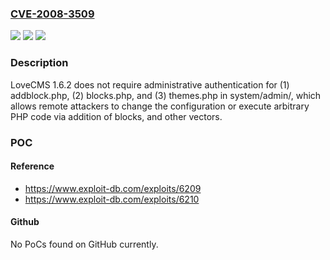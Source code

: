 ### [CVE-2008-3509](https://cve.mitre.org/cgi-bin/cvename.cgi?name=CVE-2008-3509)
![](https://img.shields.io/static/v1?label=Product&message=n%2Fa&color=blue)
![](https://img.shields.io/static/v1?label=Version&message=n%2Fa&color=blue)
![](https://img.shields.io/static/v1?label=Vulnerability&message=n%2Fa&color=brighgreen)

### Description

LoveCMS 1.6.2 does not require administrative authentication for (1) addblock.php, (2) blocks.php, and (3) themes.php in system/admin/, which allows remote attackers to change the configuration or execute arbitrary PHP code via addition of blocks, and other vectors.

### POC

#### Reference
- https://www.exploit-db.com/exploits/6209
- https://www.exploit-db.com/exploits/6210

#### Github
No PoCs found on GitHub currently.

